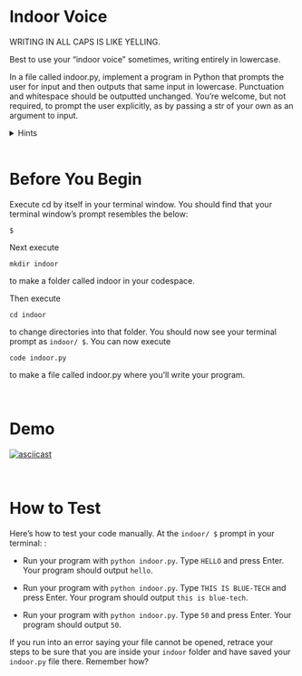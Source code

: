 # Indoor Voice

WRITING IN ALL CAPS IS LIKE YELLING.

Best to use your “indoor voice” sometimes, writing entirely in lowercase.

In a file called indoor.py, implement a program in Python that prompts the user for input
 and then outputs that same input in lowercase. Punctuation and whitespace should be outputted unchanged.
 You’re welcome, but not required, to prompt the user explicitly,
 as by passing a str of your own as an argument to input.

<details>
<summary>Hints</summary>
<br>

- Recall that input returns a str, per <a href="https://docs.python.org/3/library/functions.html#input">docs.python.org/3/library/functions.html#input</a>
- Recall that a str comes with quite a few methods, per <a href="https://docs.python.org/3/library/stdtypes.html#string-methods">docs.python.org/3/library/stdtypes.html#string-methods</a>
</details>

<br>

# Before You Begin
Execute cd by itself in your terminal window. You should find that your terminal window’s prompt resembles the below:

```
$
```
Next execute

```
mkdir indoor
```
to make a folder called indoor in your codespace.

Then execute

```
cd indoor
```
to change directories into that folder. You should now see your terminal prompt as `indoor/ $`. You can now execute

```
code indoor.py
```
to make a file called indoor.py where you’ll write your program.

<br />

# Demo

[![asciicast](https://asciinema.org/a/oJYP3MGpxunrgkONnDLl4xKAj.svg)](https://asciinema.org/a/oJYP3MGpxunrgkONnDLl4xKAj)

<!-- <script async id="asciicast-oJYP3MGpxunrgkONnDLl4xKAj" src="https://asciinema.org/a/oJYP3MGpxunrgkONnDLl4xKAj.js"></script> -->

<br />

# How to Test
Here’s how to test your code manually. At the `indoor/ $` prompt in your terminal: :

- Run your program with `python indoor.py`. Type `HELLO` and press Enter. Your program should output `hello`.
  
- Run your program with `python indoor.py`. Type `THIS IS BLUE-TECH` and press Enter. Your program should output `this is blue-tech`.
- Run your program with `python indoor.py`. Type `50` and press Enter. Your program should output `50`.
  
If you run into an error saying your file cannot be opened, retrace your steps to be sure that you are inside your `indoor` folder and have saved your `indoor.py` file there. Remember how?

